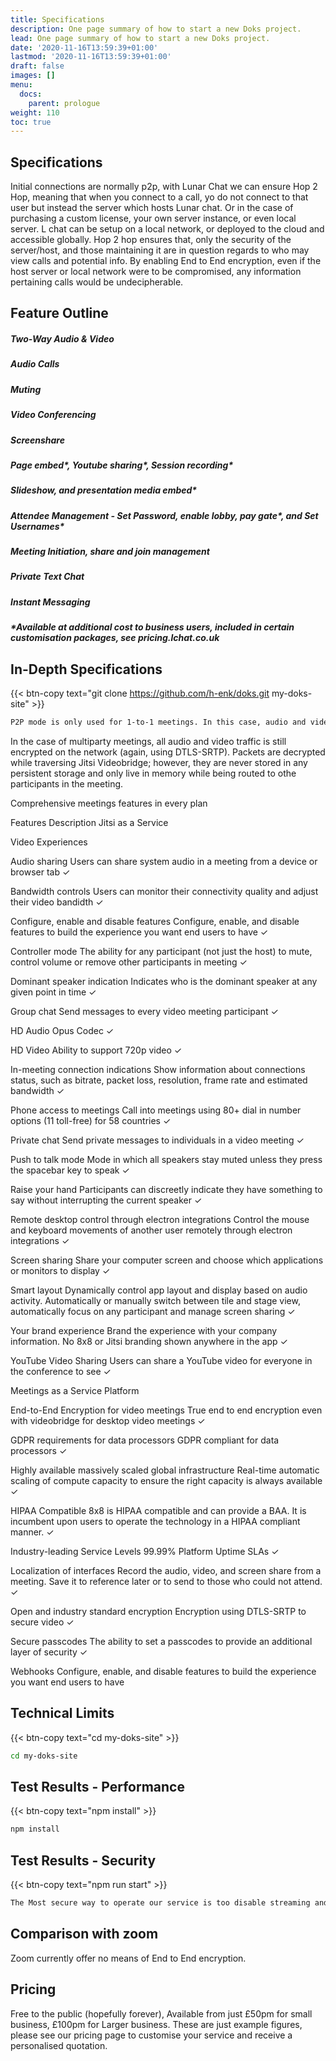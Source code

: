 ```yaml
---
title: Specifications
description: One page summary of how to start a new Doks project.
lead: One page summary of how to start a new Doks project.
date: '2020-11-16T13:59:39+01:00'
lastmod: '2020-11-16T13:59:39+01:00'
draft: false
images: []
menu:
  docs:
    parent: prologue
weight: 110
toc: true
---
```

## Specifications

Initial connections are normally p2p, with Lunar Chat we can ensure Hop 2 Hop, meaning that when you connect to a call, yo do not connect to that user but instead the server which hosts Lunar chat. Or in the case of purchasing a custom license, your own server instance, or even local server. L chat can be setup on a local network, or deployed to the cloud and accessible globally. Hop 2 hop ensures that, only the security of the server/host, and those maintaining it are in question regards to who may view calls and potential info. By enabling End to End encryption, even if the host server or local network were to be compromised, any information pertaining calls would be undecipherable.

## Feature Outline

##### Two-Way Audio & Video

##### Audio Calls

##### Muting

##### Video Conferencing

##### Screenshare

##### Page embed\*, Youtube sharing\*, Session recording\*

##### Slideshow, and presentation media embed\*

##### Attendee Management - Set Password, enable lobby, pay gate\*, and  Set Usernames\*

##### Meeting Initiation, share and join management

##### Private Text Chat

##### Instant Messaging

#####

##### \*Available at additional cost to business users, included in certain customisation packages, see pricing.lchat.co.uk

## In-Depth Specifications

{{< btn-copy text="git clone https://github.com/h-enk/doks.git my-doks-site" >}}

```bash
P2P mode is only used for 1-to-1 meetings. In this case, audio and video are encrypted using DTLS-SRTP all the way from the sender to the receiver, even if they traverse network components like TURN servers.
```

In the case of multiparty meetings, all audio and video traffic is still encrypted on the network (again, using DTLS-SRTP). Packets are decrypted while traversing Jitsi Videobridge; however, they are never stored in any persistent storage and only live in memory while being routed to othe participants in the meeting.

Comprehensive meetings features in every plan

Features	Description	Jitsi as a Service

Video Experiences

Audio sharing	Users can share system audio in a meeting from a device or browser tab	✓

Bandwidth controls	Users can monitor their connectivity quality and adjust their video bandidth	✓

Configure, enable and disable features	Configure, enable, and disable features to build the experience you want end users to have	✓

Controller mode	The ability for any participant (not just the host) to mute, control volume or remove other participants in meeting	✓

Dominant speaker indication	Indicates who is the dominant speaker at any given point in time	✓

Group chat	Send messages to every video meeting participant	✓

HD Audio	Opus Codec	✓

HD Video	Ability to support 720p video	✓

In-meeting connection indications	Show information about connections status, such as bitrate, packet loss, resolution, frame rate and estimated bandwidth	✓

Phone access to meetings	Call into meetings using 80+ dial in number options (11 toll-free) for 58 countries	✓

Private chat	Send private messages to individuals in a video meeting	✓

Push to talk mode	Mode in which all speakers stay muted unless they press the spacebar key to speak	✓

Raise your hand	Participants can discreetly indicate they have something to say without interrupting the current speaker	✓

Remote desktop control through electron integrations	Control the mouse and keyboard movements of another user remotely through electron integrations	✓

Screen sharing	Share your computer screen and choose which applications or monitors to display	✓

Smart layout	Dynamically control app layout and display based on audio activity. Automatically or manually switch between tile and stage view, automatically focus on any participant and manage screen sharing	✓

Your brand experience	Brand the experience with your company information. No 8x8 or Jitsi branding shown anywhere in the app	✓

YouTube Video Sharing	Users can share a YouTube video for everyone in the conference to see	✓

Meetings as a Service Platform

End-to-End Encryption for video meetings	True end to end encryption even with videobridge for desktop video meetings	✓

GDPR requirements for data processors	GDPR compliant for data processors	✓

Highly available massively scaled global infrastructure	Real-time automatic scaling of compute capacity to ensure the right capacity is always available	✓

HIPAA Compatible	8x8 is HIPAA compatible and can provide a BAA. It is incumbent upon users to operate the technology in a HIPAA compliant manner.	✓

Industry-leading Service Levels	99.99% Platform Uptime SLAs	✓

Localization of interfaces	Record the audio, video, and screen share from a meeting. Save it to reference later or to send to those who could not attend.	✓

Open and industry standard encryption	Encryption using DTLS-SRTP to secure video	✓

Secure passcodes	The ability to set a passcodes to provide an additional layer of security	✓

Webhooks	Configure, enable, and disable features to build the experience you want end users to have

## Technical Limits

{{< btn-copy text="cd my-doks-site" >}}

```bash
cd my-doks-site
```

## Test Results - Performance

{{< btn-copy text="npm install" >}}

```bash
npm install
```

## Test Results - Security

{{< btn-copy text="npm run start" >}}

```bash
The Most secure way to operate our service is too disable streaming and recording, this is done by default on public access Lchat.co.uk then selecting in the settings 'Enable End to End encryption'
```

## Comparison with zoom

Zoom currently offer no means of End to End encryption.

## Pricing

Free to the public (hopefully forever), Available from just £50pm for small business, £100pm for Larger business. These are just example figures, please see our pricing page to customise your service and receive a personalised quotation.
